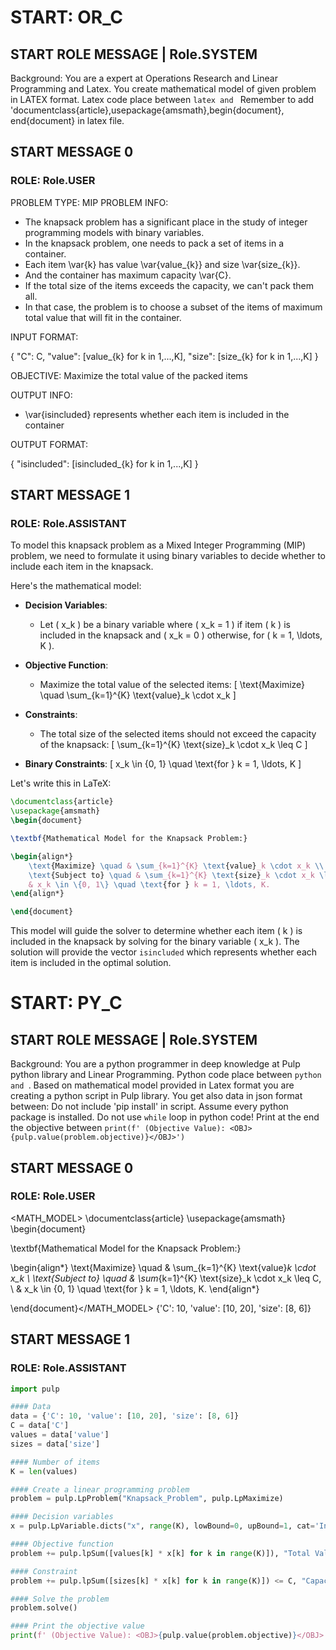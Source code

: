 # START: OR_C 
## START ROLE MESSAGE | Role.SYSTEM 
Background: You are a expert at Operations Research and Linear Programming and Latex. You create mathematical model of given problem in LATEX format. Latex code place between ```latex and ``` Remember to add 'documentclass{article},usepackage{amsmath},begin{document}, end{document} in latex file. 
## START MESSAGE 0 
### ROLE: Role.USER
<DESCRIPTION>
PROBLEM TYPE: MIP
PROBLEM INFO:

- The knapsack problem has a significant place in the study of integer programming models with binary variables. 
- In the knapsack problem, one needs to pack a set of items in a container.
- Each item \var{k} has value \var{value_{k}} and size \var{size_{k}}.
- And the container has maximum capacity \var{C}. 
- If the total size of the items exceeds the capacity, we can't pack them all. 
- In that case, the problem is to choose a subset of the items of maximum total value that will fit in the container. 

INPUT FORMAT:

{
	"C": C,
	"value": [value_{k} for k in 1,...,K],
	"size": [size_{k} for k in 1,...,K]
}


OBJECTIVE: Maximize the total value of the packed items

OUTPUT INFO:

- \var{isincluded} represents whether each item is included in the container

OUTPUT FORMAT:

{
	"isincluded": [isincluded_{k} for k in 1,...,K]
}
</DESCRIPTION>


## START MESSAGE 1 
### ROLE: Role.ASSISTANT
To model this knapsack problem as a Mixed Integer Programming (MIP) problem, we need to formulate it using binary variables to decide whether to include each item in the knapsack. 

Here's the mathematical model:

- **Decision Variables**: 
  - Let \( x_k \) be a binary variable where \( x_k = 1 \) if item \( k \) is included in the knapsack and \( x_k = 0 \) otherwise, for \( k = 1, \ldots, K \).

- **Objective Function**: 
  - Maximize the total value of the selected items: 
  \[
  \text{Maximize} \quad \sum_{k=1}^{K} \text{value}_k \cdot x_k
  \]

- **Constraints**: 
  - The total size of the selected items should not exceed the capacity of the knapsack:
  \[
  \sum_{k=1}^{K} \text{size}_k \cdot x_k \leq C
  \]

- **Binary Constraints**:
  \[
  x_k \in \{0, 1\} \quad \text{for } k = 1, \ldots, K
  \]

Let's write this in LaTeX:

```latex
\documentclass{article}
\usepackage{amsmath}
\begin{document}

\textbf{Mathematical Model for the Knapsack Problem:}

\begin{align*}
    \text{Maximize} \quad & \sum_{k=1}^{K} \text{value}_k \cdot x_k \\
    \text{Subject to} \quad & \sum_{k=1}^{K} \text{size}_k \cdot x_k \leq C, \\
    & x_k \in \{0, 1\} \quad \text{for } k = 1, \ldots, K.
\end{align*}

\end{document}
```

This model will guide the solver to determine whether each item \( k \) is included in the knapsack by solving for the binary variable \( x_k \). The solution will provide the vector `isincluded` which represents whether each item is included in the optimal solution.

# START: PY_C 
## START ROLE MESSAGE | Role.SYSTEM 
Background: You are a python programmer in deep knowledge at Pulp python library and Linear Programming. Python code place between ```python and ```. Based on mathematical model provided in Latex format you are creating a python script in Pulp library. You get also data in json format between: <DATA></DATA> Do not include 'pip install' in script. Assume every python package is installed. Do not use `while` loop in python code! Print at the end the objective between <OBJ></OBJ> `print(f' (Objective Value): <OBJ>{pulp.value(problem.objective)}</OBJ>')` 
## START MESSAGE 0 
### ROLE: Role.USER
<MATH_MODEL>
\documentclass{article}
\usepackage{amsmath}
\begin{document}

\textbf{Mathematical Model for the Knapsack Problem:}

\begin{align*}
    \text{Maximize} \quad & \sum_{k=1}^{K} \text{value}_k \cdot x_k \\
    \text{Subject to} \quad & \sum_{k=1}^{K} \text{size}_k \cdot x_k \leq C, \\
    & x_k \in \{0, 1\} \quad \text{for } k = 1, \ldots, K.
\end{align*}

\end{document}</MATH_MODEL>
<DATA>
{'C': 10, 'value': [10, 20], 'size': [8, 6]}</DATA>


## START MESSAGE 1 
### ROLE: Role.ASSISTANT
```python
import pulp

#### Data
data = {'C': 10, 'value': [10, 20], 'size': [8, 6]}
C = data['C']
values = data['value']
sizes = data['size']

#### Number of items
K = len(values)

#### Create a linear programming problem
problem = pulp.LpProblem("Knapsack_Problem", pulp.LpMaximize)

#### Decision variables
x = pulp.LpVariable.dicts("x", range(K), lowBound=0, upBound=1, cat='Integer')

#### Objective function
problem += pulp.lpSum([values[k] * x[k] for k in range(K)]), "Total Value"

#### Constraint
problem += pulp.lpSum([sizes[k] * x[k] for k in range(K)]) <= C, "Capacity Constraint"

#### Solve the problem
problem.solve()

#### Print the objective value
print(f' (Objective Value): <OBJ>{pulp.value(problem.objective)}</OBJ>')
```

